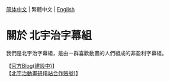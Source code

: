 [简体中文](https://github.com/Kitauji-Sub/.github/blob/main/profile/README.md) | 繁體中文 | [English](https://github.com/Kitauji-Sub/.github/blob/main/profile/README_EN.md)
# 關於 北宇治字幕組
我們是北宇治字幕組，是由一群喜歡動畫的人們組成的非盈利字幕組。   

【[官方Blog(建設中)](https://blog.kitauji.jp/)】   
【[北宇治動畫研(B站合作賬號)](https://space.bilibili.com/3493115428079755)】   
